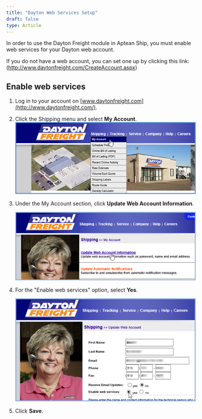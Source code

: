 ```yaml
---
title: "Dayton Web Services Setup"
draft: false
type: Article
---
```


In order to use the Dayton Freight module in Aptean Ship, you must enable web services for your Dayton web account.

If you do not have a web account, you can set one up by clicking this link: 
(http://www.daytonfreight.com/CreateAccount.aspx)

## Enable web services


1. Log in to your account on [www.daytonfreight.com](http://www.daytonfreight.com/).
2. Click the Shipping menu and select **My Account**.
![](assets/images/dayton_login.png)

3. Under the My Account section, click **Update Web Account Information**.

    ![](assets/images/dayton_web.png)

4. For the "Enable web services" option, select **Yes**.

    ![](assets/images/dayton_web2.png)
    
5. Click **Save**.


